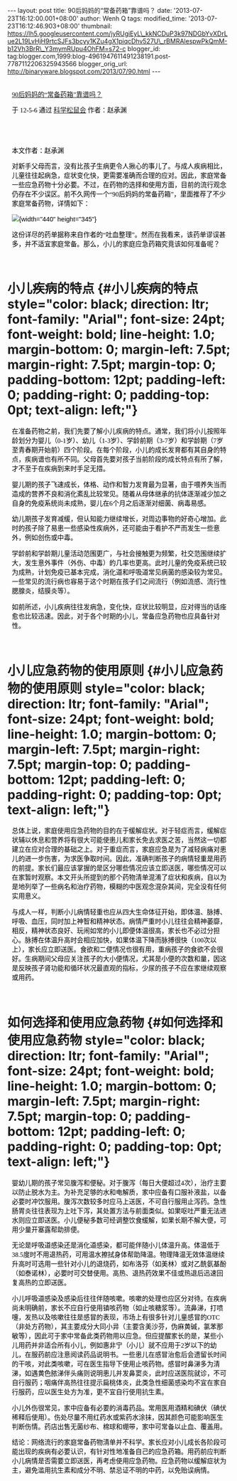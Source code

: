 --- layout: post title: 90后妈妈的“常备药箱”靠谱吗？ date:
'2013-07-23T16:12:00.001+08:00' author: Wenh Q tags: modified\_time:
'2013-07-23T16:12:46.903+08:00' thumbnail:
https://lh5.googleusercontent.com/jyRUgiEyL\_kkNCDuP3k97NDGbYvXDrLue2L19LvHjH9rtcSJFs3bcyy1KZu4gX1piqcDhv527U\_rBMRAlespwPkQmM-b12Vh3BrR\_Y3mymRUpu4OhFM=s72-c
blogger\_id:
tag:blogger.com,1999:blog-4961947611491238191.post-7787112206325943566
blogger\_orig\_url: http://binaryware.blogspot.com/2013/07/90.html ---

<div
style="color: black; direction: ltr; font-family: &quot;Arial&quot;; font-size: 11pt; margin-bottom: 0; margin-left: 7.5pt; margin-right: 7.5pt; margin-top: 0; padding: 0;">

<span
style="color: #0000ee; font-family: &quot;Verdana&quot;; text-decoration: underline;">[\
90后妈妈的“常备药箱”靠谱吗？](http://songshuhui.net/archives/66590)</span>

</div>

<div
style="color: black; direction: ltr; font-family: &quot;Arial&quot;; font-size: 11pt; margin-bottom: 0; margin-left: 7.5pt; margin-right: 7.5pt; margin-top: 0; padding-bottom: 8pt; padding-left: 0; padding-right: 0; padding-top: 0;">

<span style="font-family: &quot;Verdana&quot;;">于 12-5-6 通过
</span><span
style="color: #0000ee; font-family: &quot;Verdana&quot;; text-decoration: underline;">[科学松鼠会](http://songshuhui.net/)</span><span
style="font-family: &quot;Verdana&quot;;"> 作者：赵承渊</span>

</div>

<div
style="color: black; direction: ltr; font-family: &quot;Arial&quot;; font-size: 11pt; height: 11pt; margin-bottom: 0; margin-left: 7.5pt; margin-right: 7.5pt; margin-top: 0; padding: 0;">

<span style="font-family: &quot;Verdana&quot;;"></span>

</div>

<div
style="color: black; direction: ltr; font-family: &quot;Arial&quot;; font-size: 11pt; margin-bottom: 0; margin-left: 7.5pt; margin-right: 7.5pt; margin-top: 0; padding: 0;">

<span style="font-family: &quot;Verdana&quot;;">本文作者：赵承渊</span>

</div>

<div
style="color: black; direction: ltr; font-family: &quot;Arial&quot;; font-size: 11pt; margin-bottom: 0; margin-left: 7.5pt; margin-right: 7.5pt; margin-top: 0; padding: 0;">

<span
style="font-family: &quot;Verdana&quot;;">对新手父母而言，没有比孩子生病更令人揪心的事儿了。与成人疾病相比，儿童往往起病急，症状变化快，更需要准确而合理的应对。因此，家庭常备一些应急药物十分必要。不过，在药物的选择和使用方面，目前的流行观念仍存在不少误区。前不久网传一个“90后妈妈的常备药箱”，里面推荐了不少家庭常备药物，详情如下：</span>

</div>

<div
style="color: black; direction: ltr; font-family: &quot;Arial&quot;; font-size: 11pt; margin-bottom: 0; margin-left: 7.5pt; margin-right: 7.5pt; margin-top: 0; padding: 0;">

![](https://lh5.googleusercontent.com/jyRUgiEyL_kkNCDuP3k97NDGbYvXDrLue2L19LvHjH9rtcSJFs3bcyy1KZu4gX1piqcDhv527U_rBMRAlespwPkQmM-b12Vh3BrR_Y3mymRUpu4OhFM){width="440"
height="345"}

</div>

<div
style="color: black; direction: ltr; font-family: &quot;Arial&quot;; font-size: 11pt; margin-bottom: 0; margin-left: 7.5pt; margin-right: 7.5pt; margin-top: 0; padding-bottom: 12pt; padding-left: 0; padding-right: 0; padding-top: 0;">

<span
style="font-family: &quot;Verdana&quot;;">这份详尽的药单据称来自作者的“吐血整理”。然而在我看来，该药单谬误甚多，并不适宜家庭常备。那么，小儿的家庭应急药箱究竟该如何准备呢？</span>

</div>

<span style="font-family: &quot;Verdana&quot;;">小儿疾病的特点</span> {#小儿疾病的特点 style="color: black; direction: ltr; font-family: "Arial"; font-size: 24pt; font-weight: bold; line-height: 1.0; margin-bottom: 0; margin-left: 7.5pt; margin-right: 7.5pt; margin-top: 0; padding-bottom: 12pt; padding-left: 0; padding-right: 0; padding-top: 0pt; text-align: left;"}
=====================================================================

<div
style="color: black; direction: ltr; font-family: &quot;Arial&quot;; font-size: 11pt; margin-bottom: 0; margin-left: 7.5pt; margin-right: 7.5pt; margin-top: 0; padding: 0;">

<span
style="font-family: &quot;Verdana&quot;;">在准备药物之前，我们先要了解小儿疾病的特点。通常，我们将小儿按照年龄划分为婴儿（0-1岁）、幼儿（1-3岁）、学龄前期（3-7岁）和学龄期（7岁至青春期开始前）四个阶段。在每个阶段，小儿的成长发育都有其自身的特点，疾病谱也有所不同。父母首先要对孩子当前阶段的成长特点有所了解，才不至于在疾病到来时手足无措。</span>

</div>

<div
style="color: black; direction: ltr; font-family: &quot;Arial&quot;; font-size: 11pt; margin-bottom: 0; margin-left: 7.5pt; margin-right: 7.5pt; margin-top: 0; padding: 0;">

<span
style="font-family: &quot;Verdana&quot;;">婴儿期的孩子飞速成长，体格、动作和智力发育最为显著，由于喂养失当而造成的营养不良和消化紊乱比较常见。随着从母体继承的抗体逐渐减少加之自身的免疫系统尚未成熟，婴儿在6个月之后逐渐对细菌、病毒易感。</span>

</div>

<div
style="color: black; direction: ltr; font-family: &quot;Arial&quot;; font-size: 11pt; margin-bottom: 0; margin-left: 7.5pt; margin-right: 7.5pt; margin-top: 0; padding: 0;">

<span
style="font-family: &quot;Verdana&quot;;">幼儿期孩子发育减缓，但认知能力继续增长，对周边事物的好奇心增加。此时的孩子除了易患一些感染性疾病外，还可能由于看护不严而发生一些意外，例如创伤或中毒。</span>

</div>

<div
style="color: black; direction: ltr; font-family: &quot;Arial&quot;; font-size: 11pt; margin-bottom: 0; margin-left: 7.5pt; margin-right: 7.5pt; margin-top: 0; padding: 0;">

<span
style="font-family: &quot;Verdana&quot;;">学龄前和学龄期儿童活动范围更广，与社会接触更为频繁，社交范围继续扩大，发生意外事件（外伤、中毒）的几率也更高。此时儿童的免疫系统已较为成熟，计划免疫已基本完成，消化道和呼吸道常见病菌的感染较为常见。一些常见的流行病也容易于这个时期在孩子们之间流行（例如流感、流行性腮腺炎，结膜炎等）。</span>

</div>

<div
style="color: black; direction: ltr; font-family: &quot;Arial&quot;; font-size: 11pt; margin-bottom: 0; margin-left: 7.5pt; margin-right: 7.5pt; margin-top: 0; padding-bottom: 12pt; padding-left: 0; padding-right: 0; padding-top: 0;">

<span
style="font-family: &quot;Verdana&quot;;">如前所述，小儿疾病往往发病急，变化快，症状比较明显，应对得当的话痊愈也比较迅速。因此，对于各个时期的小儿，常备应急药物也应具备针对性。</span>

</div>

<span style="font-family: &quot;Verdana&quot;;">小儿应急药物的使用原则</span> {#小儿应急药物的使用原则 style="color: black; direction: ltr; font-family: "Arial"; font-size: 24pt; font-weight: bold; line-height: 1.0; margin-bottom: 0; margin-left: 7.5pt; margin-right: 7.5pt; margin-top: 0; padding-bottom: 12pt; padding-left: 0; padding-right: 0; padding-top: 0pt; text-align: left;"}
=============================================================================

<div
style="color: black; direction: ltr; font-family: &quot;Arial&quot;; font-size: 11pt; margin-bottom: 0; margin-left: 7.5pt; margin-right: 7.5pt; margin-top: 0; padding: 0;">

<span
style="font-family: &quot;Verdana&quot;;">总体上说，家庭使用应急药物的目的在于缓解症状。对于轻症而言，缓解症状辅以休息和营养将有很大可能使患儿和家长免去求医之苦，当然这一切都建立在应对合理的基础之上。对于重症而言，家庭应急是为了减轻病痛对患儿的进一步伤害，为求医争取时间。因此，准确判断孩子的病情轻重是用药的前提。家长们最应该掌握的是区分哪些情况应该立即送医，哪些情况可以在家暂时观察。本文开头所提到的那个药物清单混淆了症状和疾病，自以为是地列举了一些病名和治疗药物，模糊的中医观念混杂其间，完全没有任何实用意义。</span>

</div>

<div
style="color: black; direction: ltr; font-family: &quot;Arial&quot;; font-size: 11pt; margin-bottom: 0; margin-left: 7.5pt; margin-right: 7.5pt; margin-top: 0; padding-bottom: 12pt; padding-left: 0; padding-right: 0; padding-top: 0;">

<span
style="font-family: &quot;Verdana&quot;;">与成人一样，判断小儿病情轻重也应从四大生命体征开始，即体温、脉搏、呼吸、血压，同时加上神智和精神状态。病情严重时小儿往往会精神萎靡，相反，精神状态良好、玩闹如常的小儿即便体温很高，家长也不必过分担心。脉搏在体温升高时会相应加快，如果体温下降而脉搏很快（100次以上），家长应立即送医。食欲和二便情况也很有用，重病孩子的食欲不会很好。生病期间父母应关注孩子的大小便情况，尤其是小便的次数和量，因这是反映孩子肾功能和循环状况最直观的指标，少尿的孩子不应在家继续观察或用药。</span>

</div>

<span style="font-family: &quot;Verdana&quot;;">如何选择和使用应急药物</span> {#如何选择和使用应急药物 style="color: black; direction: ltr; font-family: "Arial"; font-size: 24pt; font-weight: bold; line-height: 1.0; margin-bottom: 0; margin-left: 7.5pt; margin-right: 7.5pt; margin-top: 0; padding-bottom: 12pt; padding-left: 0; padding-right: 0; padding-top: 0pt; text-align: left;"}
=============================================================================

<div
style="color: black; direction: ltr; font-family: &quot;Arial&quot;; font-size: 11pt; margin-bottom: 0; margin-left: 7.5pt; margin-right: 7.5pt; margin-top: 0; padding: 0;">

<span
style="font-family: &quot;Verdana&quot;;">婴幼儿期的孩子常见腹泻和便秘。对于腹泻（每日大便超过4次），治疗主要以防止脱水为主。为补充足够的水和电解质，家中应备有口服补液盐，以备必要时冲饮服用。腹泻次数较多时应马上送医，不可自行服用止泻药。急性肠胃炎往往表现为上吐下泻，其处置方法与前面类似。如果呕吐严重无法进水则应立即送医。小儿便秘多数可经调整饮食缓解，如果长期不解大便，可用少量开塞露帮助排便。</span>

</div>

<div
style="color: black; direction: ltr; font-family: &quot;Arial&quot;; font-size: 11pt; margin-bottom: 0; margin-left: 7.5pt; margin-right: 7.5pt; margin-top: 0; padding: 0;">

<span
style="font-family: &quot;Verdana&quot;;">无论是呼吸道感染还是消化道感染，都可能伴随小儿体温升高。体温低于38.5度时不用退热药，可用温水擦拭身体帮助降温。物理降温无效体温继续升高时可选用一些针对小儿的退烧药，如布洛芬（如美林）或对乙酰氨基酚（如泰诺林），必要时可交替使用。高热、退热药效果不佳或热退后迅速回复高热的立即送医。</span>

</div>

<div
style="color: black; direction: ltr; font-family: &quot;Arial&quot;; font-size: 11pt; margin-bottom: 0; margin-left: 7.5pt; margin-right: 7.5pt; margin-top: 0; padding: 0;">

<span
style="font-family: &quot;Verdana&quot;;">小儿呼吸道感染及感染后往往伴随咳嗽。咳嗽的处理也应区分对待。在疾病尚未明确前，家长不应自行使用镇咳药物（如止咳糖浆等）。流鼻涕，打喷嚏，发热以及咳嗽往往是感冒的表现，市场上有很多针对儿童感冒的OTC（非处方药物），其主要成分大同小异（主要含美沙芬，伪麻黄碱，氯苯那敏等），因此可于家中常备此类药物用以应急。但应提醒家长的是，某些小儿用药并非适合所有小儿，例如惠非宁（小儿）就不应用于2岁以下的幼儿，在服药前应注意阅读药品说明书。一些患儿在感冒治愈后会遗留长时间的干咳，对此类咳嗽，可在医生指导下使用止咳药物。感冒时鼻涕多为清涕，如遇黄色脓涕伴头痛则说明患儿并发鼻窦炎，此时应送医院就诊，不可自行服药；咽痛伴高热往往提示扁桃体炎，此类急性细菌感染均不宜在家自行服药，应以医生处方为准，更不宜自行使用抗生素。</span>

</div>

<div
style="color: black; direction: ltr; font-family: &quot;Arial&quot;; font-size: 11pt; margin-bottom: 0; margin-left: 7.5pt; margin-right: 7.5pt; margin-top: 0; padding: 0;">

<span
style="font-family: &quot;Verdana&quot;;">小儿外伤很常见，家中应备有必要的消毒药品。常用医用酒精和碘伏（碘伏稀释后使用）。伤处尽量不用红药水或紫药水涂抹，因其颜色可能影响医生判断伤情。药店出售无菌纱布、棉球和绷带，家中可常备以止血、覆盖用。</span>

</div>

<div
style="color: black; direction: ltr; font-family: &quot;Arial&quot;; font-size: 11pt; margin-bottom: 0; margin-left: 7.5pt; margin-right: 7.5pt; margin-top: 0; padding: 0;">

<span
style="font-family: &quot;Verdana&quot;;">结论：网络流行的家庭常备药物清单并不科学。家长应对小儿成长各阶段可能出现的疾病有必要认识，有针对性地准备自己的应急药箱。用药前应判断小儿病情是否需要立即送医，再考虑使用应急药物。应急药物以缓解症状为主，避免滥用抗生素和成分不明、禁忌证不明的中药，以免贻误病情。</span>

</div>
